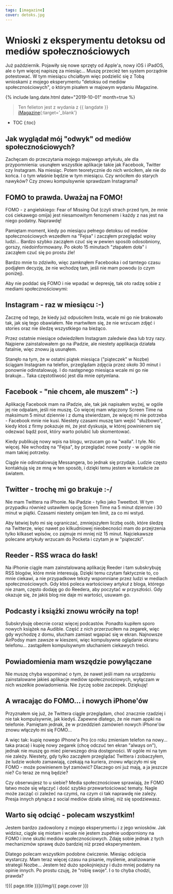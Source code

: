 ```yaml
---
tags: [imagazine]
cover: detoks.jpg
---
```


# Wnioski z eksperymentu detoksu od mediów społecznościowych

Już październik. Pojawiły się nowe sprzęty od Apple'a, nowy iOS i iPadOS, ale o tym więcej napiszę za miesiąc… Muszę przecież ten system porządnie potestować. W tym miesiącu chciałbym więc podzielić się z Tobą wnioskami z mojego eksperymentu "detoksu od mediów społecznościowych", o którym pisałem w majowym wydaniu iMagazine.

<!--More-->

{% include lang.date.html date="2019-10-01" month=true %}

> Ten felieton jest z wydania z {{ langdate }} [iMagazine](https://imagazine.pl){:target='_blank'}

* TOC
{:toc}

## Jak wyglądał mój "odwyk" od mediów społecznościowych?

Zachęcam do przeczytania mojego majowego artykułu, ale dla przypomnienia: usunąłem wszystkie aplikacje takie jak Facebook, Twitter czy Instagram. Na miesiąc. Potem teoretycznie do nich wróciłem, ale nie do końca. I o tym właśnie będzie w tym miesiącu. Czy wróciłem do starych nawyków? Czy znowu kompulsywnie sprawdzam Instagrama?

## FOMO to prawda. Uważaj na FOMO!

FOMO - z angielskiego: Fear of Missing Out (czyli strach przed tym, że mnie coś ciekawego omija) jest niesamowitym fenomenem i każdy z nas jest na niego podatny. Naprawdę!

Pamiętam moment, kiedy po miesiącu pełnego detoksu od mediów społecznościowych wszedłem na "Fejsa" i zacząłem przeglądać wpisy ludzi… Bardzo szybko zacząłem czuć się w pewien sposób odosobniony, gorszy, niedoinformowany. Po około 15 minutach "złapałem doła" i zacząłem czuć się po prostu źle!

Bardzo mnie to zdziwiło, więc zamknąłem Facebooka i od tamtego czasu podjąłem decyzję, że nie wchodzę tam, jeśli nie mam powodu (o czym poniżej).

Aby nie poddać się FOMO i nie wpadać w depresję, tak oto radzę sobie z mediami społecznościowymi:

## Instagram - raz w miesiącu :-)

Zacznę od tego, że kiedy już odpuściłem Insta, wcale mi go nie brakowało tak, jak się tego obawiałem. Nie martwiłem się, że nie wrzucam zdjęć i stories oraz nie śledzę wszystkiego na bieżąco.

Przez ostatnie miesiące odwiedziłem Instagram zaledwie dwa lub trzy razy. Najpierw zainstalowałem go na iPadzie, ale niestety applikacja działała fatalnie, więc znowu ją usunąłem.

Stanęło na tym, że w ostatni piątek miesiąca ("piąteczek" w Nozbe) ściągam Instagram na telefon, przeglądam zdjęcia przez około 30 minut i ponownie odinstalowuję. I do następnego miesiąca wcale mi go nie brakuje… Taka częstotliwość jest dla mnie optymlana.

## Facebook - "nie chcem, ale muszem" :-)

Aplikację Facebook mam na iPadzie, ale, tak jak napisałem wyżej, w ogóle jej nie odpalam, jeśli nie muszę. Co więcej mam włączony Screen Time na maksimum 5 minut dziennie i z dumą stwierdzam, że więcej mi nie potrzeba - Facebook mnie nie kusi. Niestety czasami muszę tam wejść "służbowo", kiedy ktoś z firmy pokazuje mi, że jest dyskusja, w której powinienem się odezwać bądź post, który warto polubić lub skomentować.

Kiedy publikuję nowy wpis na blogu, wrzucam go na "walla". I tyle. Nic więcej. Nie wchodzę na "Fejsa", by przeglądać nowe posty - w ogóle nie mam takiej potrzeby.

Ciągle nie odinstalowuję Messangera, bo jednak się przydaje. Ludzie często kontaktują się ze mną w ten sposób, i dzięki temu jestem w kontakcie ze światem.

## Twitter - trochę mi go brakuje :-/

Nie mam Twittera na iPhonie. Na iPadzie - tylko jako Tweetbot. W tym przypadku również ustawiłem opcję Screen Time na 5 minut dziennie i 30 minut w piątki. Czasami niestety omijam ten limit, za co mi wstyd.

Aby łatwiej było mi się ograniczać, zmniejszyłem liczbę osób, które śledzę na Twitterze, więc nawet po kilkudniowej nieobecności mam do przejrzenia tylko kilkaset wpisów, co zajmuje mi mniej niż 15 minut. Najciekawsze polecane artykuły wrzucam do Pocketa i czytam je w "piąteczki".

## Reeder - RSS wraca do łask!

Na iPhonie ciągle mam zainstalowaną aplikację Reeder i tam subskrybuję RSS blogów, które mnie interesują. Dzięki temu czytam faktycznie to, co mnie ciekawi, a nie przypadkowe teksty wspomniane przez ludzi w mediach społecznościowych. Gdy ktoś poleca wartościowy artykuł z bloga, którego nie znam, często dodaję go do Reedera, aby poczytać w przyszłości. Gdy okazuje się, że jakiś blog nie daje mi wartości, usuwam go.

## Podcasty i książki znowu wróciły na top!

Subskrybuję obecnie coraz więcej podcastów. Ponadto kupiłem sporo nowych książek na Audible. Część z nich przerzuciłem na zegarek, więc gdy wychodzę z domu, słucham zamiast wgapiać się w ekran. Najnowsze AirPodsy mam zawsze w kieszeni, więc kompulsywne oglądanie ekranu telefonu… zastąpiłem kompulsywnym słuchaniem ciekawych treści.

## Powiadomienia mam wszędzie powyłączane

Nie muszę chyba wspominać o tym, że nawet jeśli mam na urządzeniu zainstalowane jakieś aplikacje mediów społecznościowych, wyłączam w nich wszelkie powiadomienia. Nie życzę sobie zaczepek. Dziękuję!

## A wracając do FOMO… i nowych iPhone'ów

Przyznałem się już, że Twittera ciągle przeglądam, choć znacznie rzadziej i nie tak kompulsywnie, jak kiedyś. Zapewne dlatego, że nie mam appki na telefonie. Pamiętam jednak,  że w przeddzień zamówień nowych iPhone'ów znowu włączyło mi się FOMO… 

A więc tak: kupię nowego iPhone'a Pro (co roku zmieniam telefon na nowy… taka praca) i kupię nowy zegarek (chcę odczuć ten ekran "always on"), jednak nie muszę go mieć pierwszego dnia dostępności. W ogóle mi na tym nie zależy. Niestety, gdy tylko zacząłem przeglądać Twittera i zobaczyłem, że ludzie wokoło zamawiają, czekają na kuriera, znowu włączyło mi się FOMO - może powinienem był zamówić? Dlaczego oni już mają, a ja jeszcze nie? Co teraz ze mną będzie?

Czy obserwujesz to u siebie? Media społecznościowe sprawiają, że FOMO łatwo może się włączyć i dość szybko przewartościować tematy. Nagle może zacząć ci zależeć na czymś, na czym ci tak naprawdę nie zależy. Presja innych płynąca z social mediów działa silniej, niż się spodziewasz.

## Warto się odciąć - polecam wszystkim!

Jestem bardzo zadowolony z mojego eksperymentu i z jego wniosków. Jak widzisz, ciągle się miotam i wcale nie jestem zupełnie uodporniony na FOMO i inne skutki mediów społecznościowych. Zdaję sobie jednak z tych mechanizmów sprawę dużo bardziej niż przed eksperymentem.

Dlatego polecam wszystkim podobne ćwiczenie. Miesiąc odcięcia wystarczy. Mam teraz więcej czasu na pisanie, myślenie, analizowanie strategii Nozbe… Jestem też dużo spokojniejszy i dużo mniej podatny na opinie innych. Po prostu czuję, że "robię swoje". I o to chyba chodzi, prawda?

![{{ page.title }}](/img/{{ page.cover }})

[n]: https://nozbe.com/